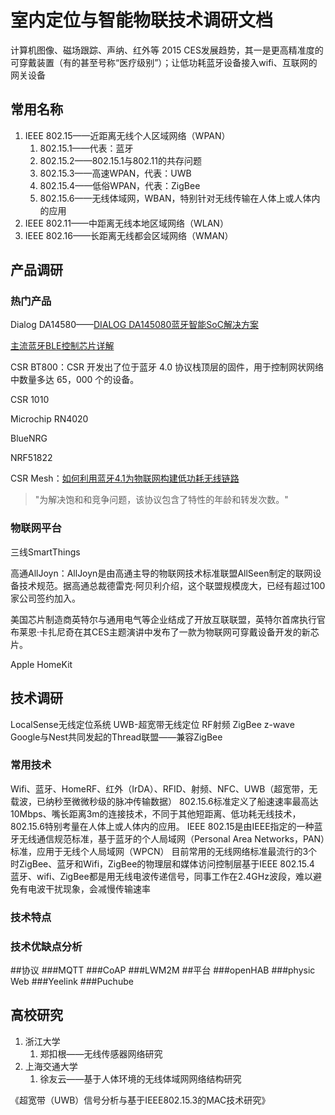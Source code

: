 # 室内定位与智能物联技术调研文档
计算机图像、磁场跟踪、声纳、红外等
2015 CES发展趋势，其一是更高精准度的可穿戴装置（有的甚至号称“医疗级别”）；让低功耗蓝牙设备接入wifi、互联网的网关设备
## 常用名称
1. IEEE 802.15——近距离无线个人区域网络（WPAN）
	1. 802.15.1——代表：蓝牙
	1. 802.15.2——802.15.1与802.11的共存问题
	1. 802.15.3——高速WPAN，代表：UWB
	1. 802.15.4——低俗WPAN，代表：ZigBee
	1. 802.15.6——无线体域网，WBAN，特别针对无线传输在人体上或人体内的应用
1. IEEE 802.11——中距离无线本地区域网络（WLAN）
1. IEEE 802.16——长距离无线都会区域网络（WMAN）

## 产品调研
### 热门产品

Dialog DA14580——[DIALOG DA145080蓝牙智能SoC解决方案](http://www.ednchina.com/ART_8800517354_27_35481_TA_239B37AA_2.HTM)

[主流蓝牙BLE控制芯片详解](http://www.elecfans.com/tongxin/tongxinxinpian/2014/0902/352821.html)

CSR BT800：CSR 开发出了位于蓝牙 4.0 协议栈顶层的固件，用于控制网状网络中数量多达 65，000 个的设备。

CSR 1010

Microchip RN4020

BlueNRG

NRF51822

CSR Mesh：[如何利用蓝牙4.1为物联网构建低功耗无线链路](http://www.elecfans.com/monijishu/wuxian_chuangan/359905.html)
>"为解决饱和和竞争问题，该协议包含了特性的年龄和转发次数。"

### 物联网平台
三线SmartThings

高通AllJoyn：AllJoyn是由高通主导的物联网技术标准联盟AllSeen制定的联网设备技术规范。据高通总裁德雷克·阿贝利介绍，这个联盟规模庞大，已经有超过100家公司签约加入。

美国芯片制造商英特尔与通用电气等企业结成了开放互联联盟，英特尔首席执行官布莱恩·卡扎尼奇在其CES主题演讲中发布了一款为物联网可穿戴设备开发的新芯片。

Apple HomeKit

## 技术调研
LocalSense无线定位系统
UWB-超宽带无线定位
RF射频
ZigBee
z-wave
Google与Nest共同发起的Thread联盟——兼容ZigBee
### 常用技术
Wifi、蓝牙、HomeRF、红外（IrDA）、RFID、射频、NFC、UWB（超宽带，无载波，已纳秒至微微秒级的脉冲传输数据）
802.15.6标准定义了船速速率最高达10Mbps、嘴长距离3m的连接技术，不同于其他短距离、低功耗无线技术，802.15.6特别考量在人体上或人体内的应用。
IEEE 802.15是由IEEE指定的一种蓝牙无线通信规范标准，基于蓝牙的个人局域网（Personal Area Networks，PAN）标准，应用于无线个人局域网（WPCN）
目前常用的无线网络标准最流行的3个时ZigBee、蓝牙和Wifi，ZigBee的物理层和媒体访问控制层基于IEEE 802.15.4
蓝牙、wifi、ZigBee都是用无线电波传递信号，同事工作在2.4GHz波段，难以避免有电波干扰现象，会减慢传输速率
### 技术特点
### 技术优缺点分析
##协议
###MQTT
###CoAP
###LWM2M
##平台
###openHAB
###physic Web
###Yeelink
###Puchube
## 高校研究
1. 浙江大学
	1. 郑扣根——无线传感器网络研究
1. 上海交通大学
	1. 徐友云——基于人体环境的无线体域网网络结构研究
	
	
《超宽带（UWB）信号分析与基于IEEE802.15.3的MAC技术研究》